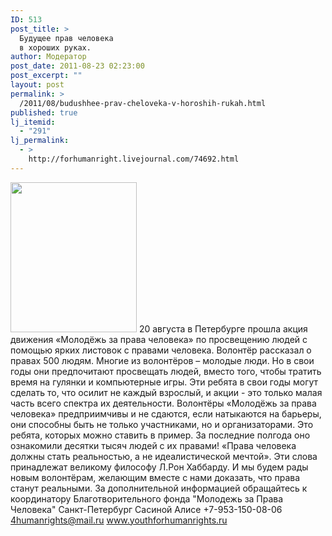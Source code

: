 ```yaml
---
ID: 513
post_title: >
  Будущее прав человека
  в хороших руках.
author: Модератор
post_date: 2011-08-23 02:23:00
post_excerpt: ""
layout: post
permalink: >
  /2011/08/budushhee-prav-cheloveka-v-horoshih-rukah.html
published: true
lj_itemid:
  - "291"
lj_permalink:
  - >
    http://forhumanright.livejournal.com/74692.html
---
```

<a href="http://pics.livejournal.com/forhumanright/pic/00008r2h/"><img src="http://pics.livejournal.com/forhumanright/pic/00008r2h" width="202" height="240" border='0'/></a> 20 августа в Петербурге прошла акция движения «Молодёжь за права человека» по просвещению людей с помощью ярких листовок с правами человека. Волонтёр рассказал о правах 500 людям.
Многие из волонтёров – молодые люди. Но в свои годы они предпочитают просвещать людей, вместо того, чтобы тратить  время на гулянки и компьютерные игры. Эти ребята в свои годы могут сделать то, что осилит не каждый взрослый, и акции - это только малая часть всего спектра их деятельности. Волонтёры «Молодёжь за права человека» предприимчивы и не сдаются, если натыкаются на барьеры, они способны быть не только участниками, но и организаторами. Это ребята, которых можно ставить в пример. За последние полгода оно ознакомили десятки тысяч людей с их правами!
«Права человека должны стать реальностью, а не идеалистической мечтой». Эти слова принадлежат великому философу Л.Рон Хаббарду. И мы будем рады новым волонтёрам, желающим вместе с нами доказать, что права станут реальными.
За дополнительной информацией обращайтесь к координатору
Благотворительного фонда
"Молодежь за Права Человека" Санкт-Петербург 
Сасиной Алисе 
+7-953-150-08-06 
4humanrights@mail.ru
www.youthforhumanrights.ru